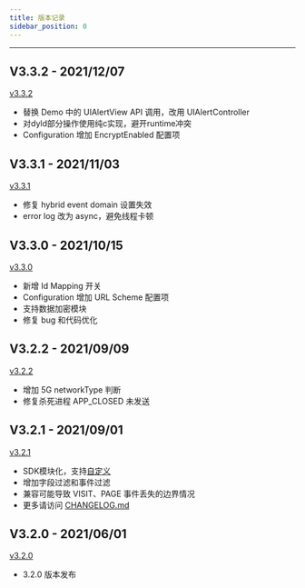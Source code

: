 ```yaml
---
title: 版本记录
sidebar_position: 0
---
```

-----

## V3.3.2 - 2021/12/07

[v3.3.2](https://github.com/growingio/growingio-sdk-ios-autotracker/releases/tag/3.3.2) 

* 替换 Demo 中的 UIAlertView API 调用，改用 UIAlertController
* 对dyld部分操作使用纯c实现，避开runtime冲突
* Configuration 增加 EncryptEnabled 配置项



## V3.3.1 - 2021/11/03

[v3.3.1](https://github.com/growingio/growingio-sdk-ios-autotracker/releases/tag/3.3.1) 

* 修复 hybrid event domain 设置失效
* error log 改为 async，避免线程卡顿



## V3.3.0 - 2021/10/15

[v3.3.0](https://github.com/growingio/growingio-sdk-ios-autotracker/releases/tag/3.3.0) 

* 新增 Id Mapping 开关
* Configuration 增加 URL Scheme 配置项
* 支持数据加密模块
* 修复 bug 和代码优化



## V3.2.2 - 2021/09/09

[v3.2.2](https://github.com/growingio/growingio-sdk-ios-autotracker/releases/tag/3.2.2) 

* 增加 5G networkType 判断
* 修复杀死进程 APP_CLOSED 未发送



## V3.2.1 - 2021/09/01

[v3.2.1](https://github.com/growingio/growingio-sdk-ios-autotracker/releases/tag/3.2.1)

* SDK模块化，支持[自定义](/docs/ios/develop/intro)
* 增加字段过滤和事件过滤
* 兼容可能导致 VISIT、PAGE 事件丢失的边界情况
* 更多请访问 [CHANGELOG.md](https://github.com/growingio/growingio-sdk-ios-autotracker/blob/master/CHANGELOG.md#3212021-09-01)



## V3.2.0 - 2021/06/01  

[v3.2.0](https://github.com/growingio/growingio-sdk-ios-autotracker/releases/tag/3.2.0)

* 3.2.0 版本发布